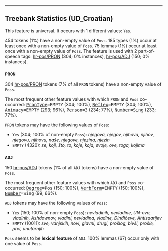 

--------------------------------------------------------------------------------

## Treebank Statistics (UD_Croatian)

This feature is universal.
It occurs with 1 different values: `Yes`.

454 tokens (1%) have a non-empty value of `Poss`.
185 types (1%) occur at least once with a non-empty value of `Poss`.
75 lemmas (1%) occur at least once with a non-empty value of `Poss`.
The feature is used with 2 part-of-speech tags: [hr-pos/PRON]() (304; 0% instances), [hr-pos/ADJ]() (150; 0% instances).

### `PRON`

304 [hr-pos/PRON]() tokens (7% of all `PRON` tokens) have a non-empty value of `Poss`.

The most frequent other feature values with which `PRON` and `Poss` co-occurred: <tt><a href="PronType.html">PronType</a>=EMPTY</tt> (304; 100%), <tt><a href="Reflex.html">Reflex</a>=EMPTY</tt> (304; 100%), <tt><a href="Animacy.html">Animacy</a>=EMPTY</tt> (293; 96%), <tt><a href="Person.html">Person</a>=3</tt> (234; 77%), <tt><a href="Number.html">Number</a>=Sing</tt> (233; 77%).

`PRON` tokens may have the following values of `Poss`:

* `Yes` (304; 100% of non-empty `Poss`): <em>njegova, njegov, njihova, njihov, njegovu, njihovu, naše, njegove, njezina, njezin</em>
* `EMPTY` (4320): <em>se, koji, što, to, koje, koja, svoje, ove, toga, kojima</em>

### `ADJ`

150 [hr-pos/ADJ]() tokens (1% of all `ADJ` tokens) have a non-empty value of `Poss`.

The most frequent other feature values with which `ADJ` and `Poss` co-occurred: <tt><a href="Degree.html">Degree</a>=Pos</tt> (150; 100%), <tt><a href="VerbForm.html">VerbForm</a>=EMPTY</tt> (150; 100%), <tt><a href="Number.html">Number</a>=Sing</tt> (99; 66%).

`ADJ` tokens may have the following values of `Poss`:

* `Yes` (150; 100% of non-empty `Poss`): <em>nevladinih, nevladine, UN-ova, vladinih, Ashdownov, vladini, nevladina, vladine, Đinđićeve, Ahtisaarijev</em>
* `EMPTY` (10011): <em>sve, vanjskih, novi, glavni, drugi, prošlog, bivši, prošle, prvi, unutarnjih</em>

`Poss` seems to be **lexical feature** of `ADJ`. 100% lemmas (67) occur only with one value of `Poss`.

